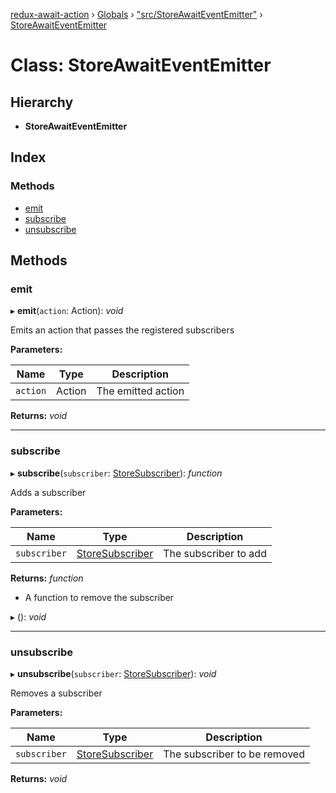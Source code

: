[redux-await-action](../README.md) › [Globals](../globals.md) › ["src/StoreAwaitEventEmitter"](../modules/_src_storeawaiteventemitter_.md) › [StoreAwaitEventEmitter](_src_storeawaiteventemitter_.storeawaiteventemitter.md)

# Class: StoreAwaitEventEmitter

## Hierarchy

* **StoreAwaitEventEmitter**

## Index

### Methods

* [emit](_src_storeawaiteventemitter_.storeawaiteventemitter.md#emit)
* [subscribe](_src_storeawaiteventemitter_.storeawaiteventemitter.md#subscribe)
* [unsubscribe](_src_storeawaiteventemitter_.storeawaiteventemitter.md#unsubscribe)

## Methods

###  emit

▸ **emit**(`action`: Action): *void*

Emits an action that passes the registered subscribers

**Parameters:**

Name | Type | Description |
------ | ------ | ------ |
`action` | Action | The emitted action  |

**Returns:** *void*

___

###  subscribe

▸ **subscribe**(`subscriber`: [StoreSubscriber](../modules/_src_storeawaiteventemitter_.md#storesubscriber)): *function*

Adds a subscriber

**Parameters:**

Name | Type | Description |
------ | ------ | ------ |
`subscriber` | [StoreSubscriber](../modules/_src_storeawaiteventemitter_.md#storesubscriber) | The subscriber to add |

**Returns:** *function*

- A function to remove the subscriber

▸ (): *void*

___

###  unsubscribe

▸ **unsubscribe**(`subscriber`: [StoreSubscriber](../modules/_src_storeawaiteventemitter_.md#storesubscriber)): *void*

Removes a subscriber

**Parameters:**

Name | Type | Description |
------ | ------ | ------ |
`subscriber` | [StoreSubscriber](../modules/_src_storeawaiteventemitter_.md#storesubscriber) | The subscriber to be removed  |

**Returns:** *void*
